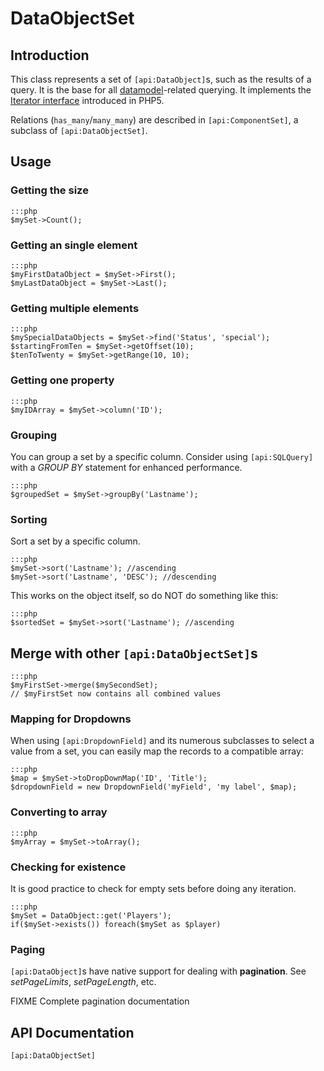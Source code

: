 # DataObjectSet

## Introduction

This class represents a set of `[api:DataObject]`s, such as the results of a query. It is the base for all
[datamodel](/topics/datamodel)-related querying. It implements the [Iterator
interface](http://php.net/manual/en/language.oop5.iterations.php) introduced in PHP5.

Relations (`has_many`/`many_many`) are described in `[api:ComponentSet]`, a subclass of `[api:DataObjectSet]`.

## Usage

### Getting the size

	:::php
	$mySet->Count();

### Getting an single element

	:::php
	$myFirstDataObject = $mySet->First();
	$myLastDataObject = $mySet->Last();


### Getting multiple elements

	:::php
	$mySpecialDataObjects = $mySet->find('Status', 'special');
	$startingFromTen = $mySet->getOffset(10);
	$tenToTwenty = $mySet->getRange(10, 10);


### Getting one property

	:::php
	$myIDArray = $mySet->column('ID');

### Grouping

You can group a set by a specific column. Consider using `[api:SQLQuery]` with a *GROUP BY* statement for enhanced
performance.

	:::php
	$groupedSet = $mySet->groupBy('Lastname');

### Sorting

Sort a set by a specific column. 

	:::php
	$mySet->sort('Lastname'); //ascending
	$mySet->sort('Lastname', 'DESC'); //descending

This works on the object itself, so do NOT do something like this:

	:::php
	$sortedSet = $mySet->sort('Lastname'); //ascending

## Merge with other `[api:DataObjectSet]`s

	:::php
	$myFirstSet->merge($mySecondSet);
	// $myFirstSet now contains all combined values


### Mapping for Dropdowns

When using `[api:DropdownField]` and its numerous subclasses to select a value from a set, you can easily map
the records to a compatible array:

	:::php
	$map = $mySet->toDropDownMap('ID', 'Title');
	$dropdownField = new DropdownField('myField', 'my label', $map);


### Converting to array

	:::php
	$myArray = $mySet->toArray();

### Checking for existence

It is good practice to check for empty sets before doing any iteration.

	:::php
	$mySet = DataObject::get('Players');
	if($mySet->exists()) foreach($mySet as $player)

### Paging

`[api:DataObject]`s have native support for dealing with **pagination**.
See *setPageLimits*, *setPageLength*, etc.

FIXME Complete pagination documentation


## API Documentation
`[api:DataObjectSet]`

